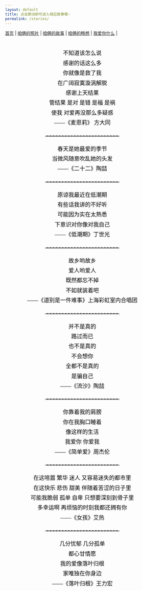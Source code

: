 ```yaml
---
layout: default
title: 点击歌词即可进入相应故事喔~
permalink: /stories/
---
```


<nav>
  <a href="/">首页</a> |
  <a href="/photos">咱俩的照片</a> |
  <a href="/stories">咱俩的故事</a> |
  <a href="/future">咱俩的畅想</a> |
  <a href="/love">我爱你什么</a> |
</nav>

<style>
  /* 整体容器 */
  .story-container {
    width: 80%;
    margin: 40px auto;
    font-family: "KaiTi", "楷体", serif; /* 楷体 */
    text-align: center; /* 居中 */
  }

  /* 每段歌词 */
  .story-link {
    display: block;
    font-size: 18px;
    color: black;
    text-decoration: none;
    margin: 20px 0;
    line-height: 1.8;
    transition: color 0.2s;
  }

  .story-link:hover {
    color: #555; /* 鼠标悬停变灰 */
  }

  /* 分割线 */
  .divider {
    width: 60%;
    margin: 25px auto;
    border: none;
    border-top: 2px dashed #aaa; /* 虚线分割 */
  }
</style>

<div class="story-container">
  <a href="/story1" class="story-link">
    不知道该怎么说<br>
    感谢的话这么多<br>
    你就像是救了我<br>
    在广阔寂寞漩涡解脱<br>
    感谢上天结果<br>
    管结果 是对 是错 是福 是祸<br>
    使我 对爱再没那么多疑惑<br>
    ——《麦恩莉》 方大同
  </a>
  <hr class="divider">

  <a href="/story2" class="story-link">
    春天是她最爱的季节<br>
    当微风随意吹乱她的头发<br>
    ——《二十二》陶喆
  </a>
  <hr class="divider">

  <a href="/story3" class="story-link">
    原谅我最近在低潮期<br>
    有些话我讲的不好听<br>
    可能因为实在太熟悉<br>
    下意识对你像对我自己<br>
    ——《低潮期》丁世光
  </a>
  <hr class="divider">

  <a href="/story4" class="story-link">
    故乡哟故乡<br>
    爱人哟爱人<br>
    既然都忘不掉<br>
    不如就装着吧<br>
    ——《道别是一件难事》上海彩虹室内合唱团
  </a>
  <hr class="divider">

  <a href="/story5" class="story-link">
    并不是真的<br>
    路过而已<br>
    也不是真的<br>
    不会想你<br>
    全都不是真的<br>
    是骗自己<br>
    ——《流沙》陶喆<br>
  </a>
  <hr class="divider">

  <a href="/story6" class="story-link">
    你靠着我的肩膀<br>
    你在我胸口睡着<br>
    像这样的生活<br>
    我爱你 你爱我<br>
    ——《简单爱》周杰伦
  </a>
  <hr class="divider">

  <a href="/story7" class="story-link">
    在这喧嚣 繁华 迷人 又容易迷失的都市里<br>
    在这快乐 悲伤 甜美 伴随着苦涩的日子里<br>
    可能我脆弱 孤单 自卑 只想要深刻到骨子里<br>
    多幸运啊 再烦恼的时刻我都还拥有你<br>
    ——《女孩》艾热
  </a>
  <hr class="divider">

  <a href="/story8" class="story-link">
    几分忧郁 几分孤单<br>
    都心甘情愿<br>
    我的爱像落叶归根<br>
    家唯独在你身边<br>
    ——《落叶归根》王力宏
  </a>
</div>







